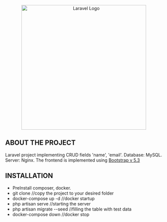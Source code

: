<p align="center"><a href="https://laravel.com" target="_blank"><img src="https://raw.githubusercontent.com/laravel/art/master/logo-lockup/5%20SVG/2%20CMYK/1%20Full%20Color/laravel-logolockup-cmyk-red.svg" width="400" alt="Laravel Logo"></a></p>

## ABOUT THE PROJECT
Laravel project implementing CRUD fields 'name', 'email'. 
Database: MySQL. Server: Nginx. The frontend is implemented using [Bootstrap v 5.3](https://getbootstrap.com/docs/5.3/getting-started/introduction/)

## INSTALLATION
- PreInstall composer, docker.
- git clone //copy the project to your desired folder
- docker-compose up -d //docker startup
- php artisan serve //starting the server
- php artisan migrate --seed //filling the table with test data
- docker-compose down //docker stop


